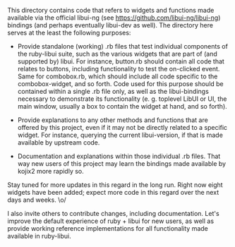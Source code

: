 This directory contains code that refers to widgets and functions made available via the official libui-ng (see https://github.com/libui-ng/libui-ng) bindings (and perhaps eventually libui-dev as well). The directory here serves at the least the following purposes:

- Provide standalone (working) .rb files that test individual components of
the ruby-libui suite, such as the various widgets that are part of (and supported by)
libui. For instance, button.rb should contain all code that relates to buttons,
including functionality to test the on-clicked event. Same for combobox.rb, which
should include all code specific to the combobox-widget, and so forth. Code used
for this purpose should be contained within a single .rb file only, as well as the
libui-bindings necessary to demonstrate its functionality (e. g. toplevel LibUI or
UI, the main window, usually a box to contain the widget at hand, and so forth).

- Provide explanations to any other methods and functions that are offered
by this project, even if it may not be directly related to a specific widget.
For instance, querying the current libui-version, if that is made available
by upstream code.

- Documentation and explanations within those individual .rb files. That way
new users of this project may learn the bindings made available by kojix2
more rapidly so.

Stay tuned for more updates in this regard in the long run. Right now eight 
widgets have been added; expect more code in this regard over the next days and weeks. \o/

I also invite others to contribute changes, including documentation. Let's improve the
default experience of ruby + libui for new users, as well as provide working reference
implementations for all functionality made available in ruby-libui.
